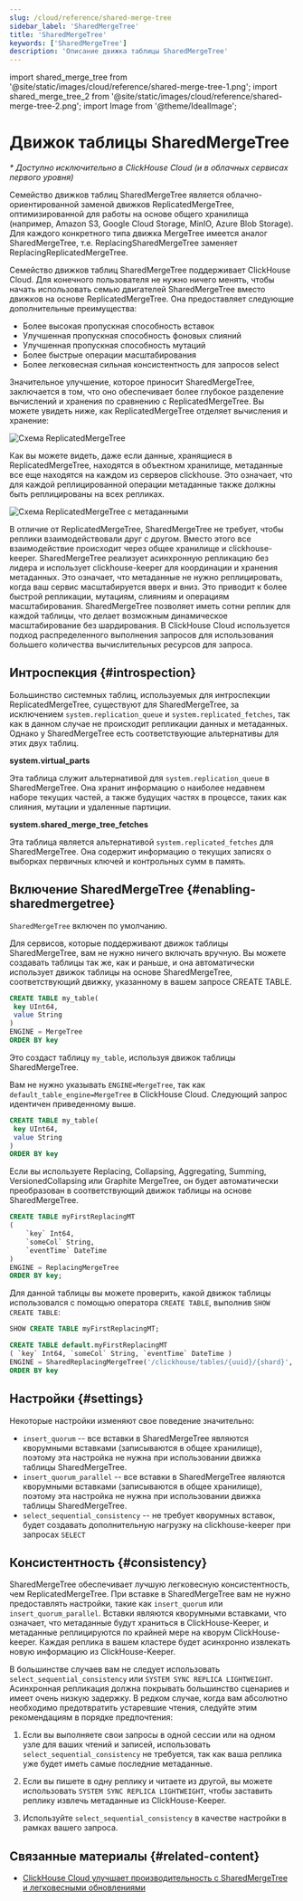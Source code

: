 ```yaml
---
slug: /cloud/reference/shared-merge-tree
sidebar_label: 'SharedMergeTree'
title: 'SharedMergeTree'
keywords: ['SharedMergeTree']
description: 'Описание движка таблицы SharedMergeTree'
---
```


import shared_merge_tree from '@site/static/images/cloud/reference/shared-merge-tree-1.png';
import shared_merge_tree_2 from '@site/static/images/cloud/reference/shared-merge-tree-2.png';
import Image from '@theme/IdealImage';


# Движок таблицы SharedMergeTree

*\* Доступно исключительно в ClickHouse Cloud (и в облачных сервисах первого уровня)*

Семейство движков таблиц SharedMergeTree является облачно-ориентированной заменой движков ReplicatedMergeTree, оптимизированной для работы на основе общего хранилища (например, Amazon S3, Google Cloud Storage, MinIO, Azure Blob Storage). Для каждого конкретного типа движка MergeTree имеется аналог SharedMergeTree, т.е. ReplacingSharedMergeTree заменяет ReplacingReplicatedMergeTree.

Семейство движков таблиц SharedMergeTree поддерживает ClickHouse Cloud. Для конечного пользователя не нужно ничего менять, чтобы начать использовать семью двигателей SharedMergeTree вместо движков на основе ReplicatedMergeTree. Она предоставляет следующие дополнительные преимущества:

- Более высокая пропускная способность вставок
- Улучшенная пропускная способность фоновых слияний
- Улучшенная пропускная способность мутаций
- Более быстрые операции масштабирования
- Более легковесная сильная консистентность для запросов select

Значительное улучшение, которое приносит SharedMergeTree, заключается в том, что оно обеспечивает более глубокое разделение вычислений и хранения по сравнению с ReplicatedMergeTree. Вы можете увидеть ниже, как ReplicatedMergeTree отделяет вычисления и хранение:

<Image img={shared_merge_tree} alt="Схема ReplicatedMergeTree" size="md"  />

Как вы можете видеть, даже если данные, хранящиеся в ReplicatedMergeTree, находятся в объектном хранилище, метаданные все еще находятся на каждом из серверов clickhouse. Это означает, что для каждой реплицированной операции метаданные также должны быть реплицированы на всех репликах.

<Image img={shared_merge_tree_2} alt="Схема ReplicatedMergeTree с метаданными" size="md"  />

В отличие от ReplicatedMergeTree, SharedMergeTree не требует, чтобы реплики взаимодействовали друг с другом. Вместо этого все взаимодействие происходит через общее хранилище и clickhouse-keeper. SharedMergeTree реализует асинхронную репликацию без лидера и использует clickhouse-keeper для координации и хранения метаданных. Это означает, что метаданные не нужно реплицировать, когда ваш сервис масштабируется вверх и вниз. Это приводит к более быстрой репликации, мутациям, слияниям и операциям масштабирования. SharedMergeTree позволяет иметь сотни реплик для каждой таблицы, что делает возможным динамическое масштабирование без шардирования. В ClickHouse Cloud используется подход распределенного выполнения запросов для использования большего количества вычислительных ресурсов для запроса.

## Интроспекция {#introspection}

Большинство системных таблиц, используемых для интроспекции ReplicatedMergeTree, существуют для SharedMergeTree, за исключением `system.replication_queue` и `system.replicated_fetches`, так как в данном случае не происходит репликации данных и метаданных. Однако у SharedMergeTree есть соответствующие альтернативы для этих двух таблиц.

**system.virtual_parts**

Эта таблица служит альтернативой для `system.replication_queue` в SharedMergeTree. Она хранит информацию о наиболее недавнем наборе текущих частей, а также будущих частях в процессе, таких как слияния, мутации и удаленные партиции.

**system.shared_merge_tree_fetches**

Эта таблица является альтернативой `system.replicated_fetches` для SharedMergeTree. Она содержит информацию о текущих записях о выборках первичных ключей и контрольных сумм в память.

## Включение SharedMergeTree {#enabling-sharedmergetree}

`SharedMergeTree` включен по умолчанию.

Для сервисов, которые поддерживают движок таблицы SharedMergeTree, вам не нужно ничего включать вручную. Вы можете создавать таблицы так же, как и раньше, и она автоматически использует движок таблицы на основе SharedMergeTree, соответствующий движку, указанному в вашем запросе CREATE TABLE.

```sql
CREATE TABLE my_table(
 key UInt64,
 value String
)
ENGINE = MergeTree
ORDER BY key
```

Это создаст таблицу `my_table`, используя движок таблицы SharedMergeTree.

Вам не нужно указывать `ENGINE=MergeTree`, так как `default_table_engine=MergeTree` в ClickHouse Cloud. Следующий запрос идентичен приведенному выше.

```sql
CREATE TABLE my_table(
 key UInt64,
 value String
)
ORDER BY key
```

Если вы используете Replacing, Collapsing, Aggregating, Summing, VersionedCollapsing или Graphite MergeTree, он будет автоматически преобразован в соответствующий движок таблицы на основе SharedMergeTree.

```sql
CREATE TABLE myFirstReplacingMT
(
    `key` Int64,
    `someCol` String,
    `eventTime` DateTime
)
ENGINE = ReplacingMergeTree
ORDER BY key;
```

Для данной таблицы вы можете проверить, какой движок таблицы использовался с помощью оператора `CREATE TABLE`, выполнив `SHOW CREATE TABLE`:
```sql
SHOW CREATE TABLE myFirstReplacingMT;
```

```sql
CREATE TABLE default.myFirstReplacingMT
( `key` Int64, `someCol` String, `eventTime` DateTime )
ENGINE = SharedReplacingMergeTree('/clickhouse/tables/{uuid}/{shard}', '{replica}')
ORDER BY key
```

## Настройки {#settings}

Некоторые настройки изменяют свое поведение значительно:

- `insert_quorum` -- все вставки в SharedMergeTree являются кворумными вставками (записываются в общее хранилище), поэтому эта настройка не нужна при использовании движка таблицы SharedMergeTree.
- `insert_quorum_parallel` -- все вставки в SharedMergeTree являются кворумными вставками (записываются в общее хранилище), поэтому эта настройка не нужна при использовании движка таблицы SharedMergeTree.
- `select_sequential_consistency` -- не требует кворумных вставок, будет создавать дополнительную нагрузку на clickhouse-keeper при запросах `SELECT`

## Консистентность {#consistency}

SharedMergeTree обеспечивает лучшую легковесную консистентность, чем ReplicatedMergeTree. При вставке в SharedMergeTree вам не нужно предоставлять настройки, такие как `insert_quorum` или `insert_quorum_parallel`. Вставки являются кворумными вставками, что означает, что метаданные будут храниться в ClickHouse-Keeper, и метаданные реплицируются по крайней мере на кворум ClickHouse-keeper. Каждая реплика в вашем кластере будет асинхронно извлекать новую информацию из ClickHouse-Keeper.

В большинстве случаев вам не следует использовать `select_sequential_consistency` или `SYSTEM SYNC REPLICA LIGHTWEIGHT`. Асинхронная репликация должна покрывать большинство сценариев и имеет очень низкую задержку. В редком случае, когда вам абсолютно необходимо предотвратить устаревшие чтения, следуйте этим рекомендациям в порядке предпочтения:

1. Если вы выполняете свои запросы в одной сессии или на одном узле для ваших чтений и записей, использовать `select_sequential_consistency` не требуется, так как ваша реплика уже будет иметь самые последние метаданные.

2. Если вы пишете в одну реплику и читаете из другой, вы можете использовать `SYSTEM SYNC REPLICA LIGHTWEIGHT`, чтобы заставить реплику извлечь метаданные из ClickHouse-Keeper.

3. Используйте `select_sequential_consistency` в качестве настройки в рамках вашего запроса.

## Связанные материалы {#related-content}

- [ClickHouse Cloud улучшает производительность с SharedMergeTree и легковесными обновлениями](https://clickhouse.com/blog/clickhouse-cloud-boosts-performance-with-sharedmergetree-and-lightweight-updates)
